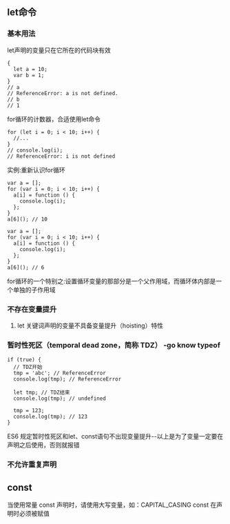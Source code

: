## let命令
### 基本用法
let声明的变量只在它所在的代码块有效
```
{
  let a = 10;
  var b = 1;
}
// a
// ReferenceError: a is not defined.
// b
// 1
```
for循环的计数器，合适使用let命令
```
for (let i = 0; i < 10; i++) {
  //...
}
// console.log(i);
// ReferenceError: i is not defined
```

实例:重新认识for循环
```var
var a = [];
for (var i = 0; i < 10; i++) {
  a[i] = function () {
    console.log(i);
  };
}
a[6](); // 10
```
```let
var a = [];
for (var i = 0; i < 10; i++) {
  a[i] = function () {
    console.log(i);
  };
}
a[6](); // 6
```
for循环的一个特别之:设置循环变量的那部分是一个父作用域，而循环体内部是一个单独的子作用域
### 不存在变量提升 
1. let 关键词声明的变量不具备变量提升（hoisting）特性
### 暂时性死区（temporal dead zone，简称 TDZ） -go know typeof
```
if (true) {
  // TDZ开始
  tmp = 'abc'; // ReferenceError
  console.log(tmp); // ReferenceError

  let tmp; // TDZ结束
  console.log(tmp); // undefined

  tmp = 123;
  console.log(tmp); // 123
}
```
ES6 规定暂时性死区和let、const语句不出现变量提升--以上是为了变量一定要在声明之后使用，否则就报错
### 不允许重复声明


## const
当使用常量 const 声明时，请使用大写变量，如：CAPITAL_CASING
const 在声明时必须被赋值
